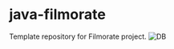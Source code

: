 # java-filmorate
Template repository for Filmorate project.
![DB](https://github.com/iluxa-152436/java-filmorate/assets/118856887/63826fd4-cfa9-4d26-b131-d7375c3c1b6c)
